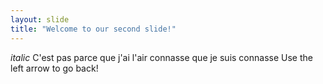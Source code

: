 ```yaml
---
layout: slide
title: "Welcome to our second slide!"
---
```

*italic* C'est pas parce que j'ai l'air connasse que je suis connasse
Use the left arrow to go back!
